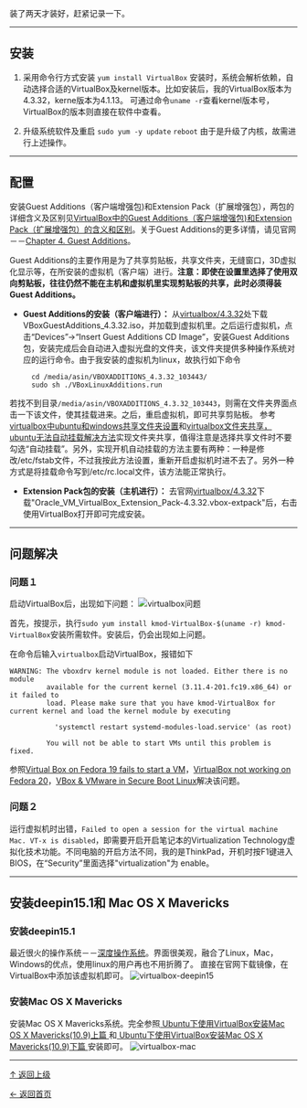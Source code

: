 
装了两天才装好，赶紧记录一下。

---
## 安装
1. 采用命令行方式安装
`yum install VirtualBox`
安装时，系统会解析依赖，自动选择合适的VirtualBox及kernel版本。比如安装后，我的VirtualBox版本为4.3.32，kerne版本为4.1.13。
可通过命令`uname -r`查看kernel版本号，VirtualBox的版本则直接在软件中查看。

2. 升级系统软件及重启
`sudo yum -y update`
`reboot`
由于是升级了内核，故需进行上述操作。

---
## 配置

安装Guest Additions（客户端增强包)和Extension Pack（扩展增强包），两包的详细含义及区别见[VirtualBox中的Guest Additions（客户端增强包)和Extension Pack（扩展增强包）的含义和区别](http://www.crifan.com/virtualbox_guest_addtions_vs_extension_pack/)。关于Guest Additions的更多详情，请见官网－－[Chapter 4. Guest Additions](http://www.virtualbox.org/manual/ch04.html#idp46457703730512)。

Guest Additions的主要作用是为了共享剪贴板，共享文件夹，无缝窗口，3D虚拟化显示等，在所安装的虚拟机（客户端）进行。**注意：即使在设置里选择了使用双向剪贴板，往往仍然不能在主机和虚拟机里实现剪贴板的共享，此时必须得装Guest Additions。**

+ **Guest Additions的安装（客户端进行）：**
从[virtualbox/4.3.32](http://download.virtualbox.org/virtualbox/4.3.32/)处下载VBoxGuestAdditions_4.3.32.iso，并加载到虚拟机里。之后运行虚拟机，点击“Devices”->“Insert Guest Additions CD Image”，安装Guest Additions包，安装完成后会自动进入虚拟光盘的文件夹，该文件夹提供多种操作系统对应的运行命令。由于我安装的虚拟机为linux，故执行如下命令

        cd /media/asin/VBOXADDITIONS_4.3.32_103443/
        sudo sh ./VBoxLinuxAdditions.run
若找不到目录`/media/asin/VBOXADDITIONS_4.3.32_103443`，则需在文件夹界面点击一下该文件，使其挂载进来。之后，重启虚拟机，即可共享剪贴板。
参考[virtualbox中ubuntu和windows共享文件夹设置](http://www.cnblogs.com/linjiqin/p/3615477.html)和[virtualbox文件夹共享，ubuntu无法自动挂载解决方法](http://blog.sina.com.cn/s/blog_71643ce10101hh2e.html)实现文件夹共享，值得注意是选择共享文件时不要勾选“自动挂载”。另外，实现开机自动挂载的方法主要有两种：一种是修改/etc/fstab文件，不过我按此方法设置，重新开启虚拟机时进不去了。另外一种方式是将挂载命令写到/etc/rc.local文件，该方法能正常执行。

+ **Extension Pack包的安装（主机进行）：**
去官网[virtualbox/4.3.32](http://download.virtualbox.org/virtualbox/4.3.32/)下载"Oracle_VM_VirtualBox_Extension_Pack-4.3.32.vbox-extpack"后，右击使用VirtualBox打开即可完成安装。

---
## 问题解决

### 问题１
启动VirtualBox后，出现如下问题：
![virtualbox问题](http://img.blog.csdn.net/20160205103803138)

首先，按提示，执行`sudo yum install kmod-VirtualBox-$(uname -r) kmod-VirtualBox`安装所需软件。安装后，仍会出现如上问题。

在命令后输入`virtualbox`启动VirtualBox，报错如下
```
WARNING: The vboxdrv kernel module is not loaded. Either there is no module
         available for the current kernel (3.11.4-201.fc19.x86_64) or it failed to
         load. Please make sure that you have kmod-VirtualBox for current kernel and load the kernel module by executing

           'systemctl restart systemd-modules-load.service' (as root)

         You will not be able to start VMs until this problem is fixed.
```
参照[Virtual Box on Fedora 19 fails to start a VM](https://ask.fedoraproject.org/en/question/34470/virtual-box-on-fedora-19-fails-to-start-a-vm/?answer=59222#post-id-59222)，[VirtualBox not working on Fedora 20](https://ask.fedoraproject.org/en/question/54155/virtualbox-not-working-on-fedora-20/)，[VBox & VMware in Secure Boot Linux](http://gorka.eguileor.com/category/technology/linux/)解决该问题。

### 问题２
运行虚拟机时出错，`Failed to open a session for the virtual machine Mac. VT-x is disabled`，即需要开启开启笔记本的Virtualization Technology虚拟化技术功能。不同电脑的开启方法不同，我的是ThinkPad，开机时按F1键进入BIOS，在“Security”里面选择"virtualization"为 enable。

---
## 安装deepin15.1和 Mac OS X Mavericks

### 安装deepin15.1
最近很火的操作系统－－[深度操作系统](http://www.deepin.org//)。界面很美观，融合了Linux，Mac，Windows的优点，使用linux的用户再也不用折腾了。
直接在官网下载镜像，在VirtualBox中添加该虚拟机即可。
![virtualbox-deepin15](http://img.blog.csdn.net/20160205110723931)


### 安装Mac OS X Mavericks
安装Mac OS X Mavericks系统。完全参照[ Ubuntu下使用VirtualBox安装Mac OS X Mavericks(10.9)上篇 ](http://blog.csdn.net/iAm333/article/details/38556757)和[ Ubuntu下使用VirtualBox安装Mac OS X Mavericks(10.9)下篇 ](http://blog.csdn.net/iAm333/article/details/38557381#comments)安装即可。
![virtualbox-mac](http://img.blog.csdn.net/20160213162543537)

----
[↑ 返回上级](https://github.com/asin929/linux-software/blob/master/Network-Application/Network-Application.md)

[← 返回首页](https://github.com/asin929/linux-software)
